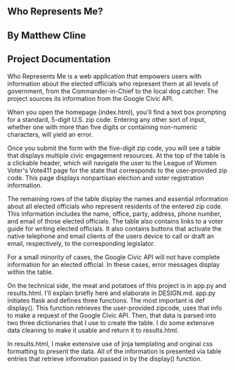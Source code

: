 ## Who Represents Me?

## By Matthew Cline

## Project Documentation

Who Represents Me is a web application that empowers users with information about the elected 
officials who represent them at all levels of government, from the Commander-in-Chief to the
local dog catcher. The project sources its information from the Google Civic API.

When you open the homepage (index.html), you'll find a text box prompting for a standard,
5-digit U.S. zip code. Entering any other sort of input, whether one with more than five 
digits or containing non-numeric characters, will yield an error. 

Once you submit the form with the five-digit zip code, you will see a table that displays
multiple civic engagement resources. At the top of the table is a clickable header, which
will navigate the user to the League of Women Voter's Vote411 page for the state
that corresponds to the user-provided zip code. This page displays nonpartisan election
and voter registration information. 

The remaining rows of the table display the names and essential information about all
elected officials who represent residents of the entered zip code. This information 
includes the name, office, party, address, phone number, and email of those elected
officials. The table also contains links to a voter guide for writing elected officials.
It also contains buttons that activate the native telephone and email clients of the users
device to call or draft an email, respectively, to the corresponding legislator. 

For a small minority of cases, the Google Civic API will not have complete information
for an elected official. In these cases, error messages display within the table. 

On the technical side, the meat and potatoes of this project is in app.py and 
results.html. I'll explain briefly here and elaborate in DESIGN.md. app.py initiates flask 
and defines three functions. The most important is def display(). This function retrieves
the user-provided zipcode, uses that info to make a request of the Google Civic API. Then,
that data is parsed into two three dictionaries that I use to create the table. I do some
extensive data cleaning to make it usable and return it to results.html. 

In results.html, I make extensive use of jinja templating and original css formatting to 
present the data. All of the information is presented via table entries that retrieve 
information passed in by the display() function. 